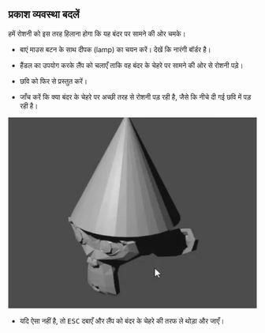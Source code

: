 ## प्रकाश व्यवस्था बदलें

हमें रोशनी को इस तरह हिलाना होगा कि यह बंदर पर सामने की ओर चमके।

+ बाएं माउस बटन के साथ दीपक (lamp) का चयन करें। देखें कि नारंगी बॉर्डर है।

+ हैंडल का उपयोग करके लैंप को चलाएँ ताकि वह बंदर के चेहरे पर सामने की ओर से रोशनी पड़े।

+ छवि को फिर से प्रस्तुत करें।

+ जाँच करें कि क्या बंदर के चेहरे पर अच्छी तरह से रोशनी पड़ रही है, जैसे कि नीचे दी गई छवि में पड़ रही है।

![अच्छी तरह से प्रकाशमान](images/well-lit.png)

+ यदि ऐसा नहीं है, तो <kbd>ESC</kbd> दबाएँ और लैंप को बंदर के चेहरे की तरफ ले थोड़ा और जाएँ।